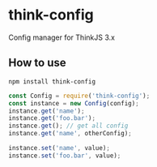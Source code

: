 # think-config

Config manager for ThinkJS 3.x

## How to use

```
npm install think-config
```

```js
const Config = require('think-config');
const instance = new Config(config);
instance.get('name'); 
instance.get('foo.bar');
instance.get(); // get all config
instance.get('name', otherConfig);

instance.set('name', value);
instance.set('foo.bar', value);
```
